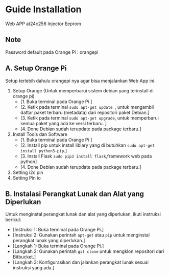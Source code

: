 # Guide Installation

Web APP at24c256 Injector Eeprom

## Note
Password default pada Orange Pi : orangepi

## A. Setup Orange Pi

Setup terlebih dahulu orangepi nya agar bisa menjalankan Web App ini.

1.    Setup Orange (Untuk memperbarui sistem debian yang terinstall di orange pi)
      - [1. Buka terminal pada Orange Pi ]
      - [2. Ketik pada terminal ```sudo apt-get update ```, untuk mengambil daftar paket terbaru (metadata) dari repositori paket Debian.]
      - [3. Ketik pada terminal ```sudo apt-get upgrade```, untuk memperbarui semua paket yang ada ke versi terbaru. ]
      - [4. Done Debian sudah terupdate pada package terbaru.]
2.    Install Tools dan Software
      - [1. Buka terminal pada Orange Pi ]
      - [2. Install pip untuk install liblary yang di butuhkan ```sudo apt-get install python3-pip```.]
      - [3. Install Flask ```sudo pip3 install flask```,framework web pada python]
      - [4. Done Debian sudah terupdate pada package terbaru.]
4.    Setting i2c pin
5.    Setting Pin io
    

## B. Instalasi Perangkat Lunak dan Alat yang Diperlukan

Untuk menginstal perangkat lunak dan alat yang diperlukan, ikuti instruksi berikut:

- [Instruksi 1: Buka terminal pada Orange Pi.]
- [Instruksi 2: Gunakan perintah `apt-get` atau `pip` untuk menginstal perangkat lunak yang diperlukan.]
- [Langkah 1: Buka terminal pada Orange Pi.]
- [Langkah 2: Gunakan perintah `git clone` untuk mengklon repositori dari Bitbucket.]
- [Langkah 3: Konfigurasikan dan jalankan perangkat lunak sesuai instruksi yang ada.]
